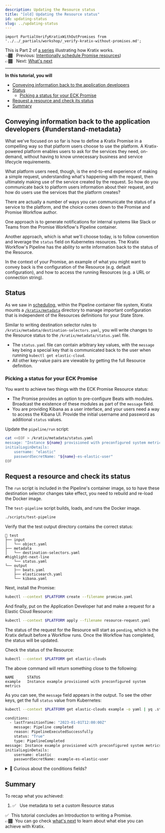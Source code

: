 ```yaml
---
description: Updating the Resource status
title: "[old] Updating the Resource status"
id: updating-status
slug: ../updating-status
---
```


```mdx-code-block
import PartialVerifyKratixWithOutPromises from '../../_partials/workshop/_verify-kratix-without-promises.md';
```

This is Part 2 of [a series](intro) illustrating how Kratix works. <br />
👈🏾&nbsp;&nbsp; Previous: [Intentionally schedule Promise resources](scheduling-promise))<br />
👉🏾&nbsp;&nbsp; Next: [What's next](whats-next)

<hr />

**In this tutorial, you will**

- [Conveying information back to the application developers](#understand-metadata)
- [Status](#status)
  - [Picking a status for your ECK Promise](#picking-a-status-for-your-eck-promise)
- [Request a resource and check its status](#request-a-resource-and-check-its-status)
- [Summary](#summary)

## Conveying information back to the application developers {#understand-metadata}

What we've focused on so far is how to define a Kratix Promise in a compelling way so that platform users choose to use the platform. A Kratix-powered platform enables users to ask for the services they need, on-demand, without having to know unnecessary business and service lifecycle requirements.

What platform users need, though, is the end-to-end experience of making a simple request, understanding what's happening with the request, then ultimately making use of the service created by the request. So how do you communicate back to platform users information about their request, and how do users use the services that the platform creates?

There are actually a number of ways you can communicate the status of a service to the platform, and the choice comes down to the Promise and Promise Workflow author.

One approach is to generate notifications for internal systems like Slack or Teams from the Promise Workflow's Pipeline container.

Another approach, which is what we'll choose today, is to follow convention and leverage the `status` field on Kubernetes resources. The Kratix Workflow's Pipeline has the ability to write information back to the status of the Resource.

In the context of your Promise, an example of what you might want to convey back is the configuration of the Resource (e.g. default configuration), and how to access the running Resources (e.g. a URL or connection string).

## Status

As we saw in [scheduling](./04-scheduling-promise.md), within the Pipeline container file system, Kratix mounts a [`/kratix/metadata`](../main/reference/resources/workflows#metadata) directory to manage important configuration that is independent of the Resources definitions for your State Store.

Similar to writing destination selector rules to `/kratix/metadata/destination-selectors.yaml`, you will write changes to the Resource status to the `/kratix/metadata/status.yaml` file.

- The `status.yaml` file can contain arbitrary key values, with the `message` key being a special key that is communicated back to the user when running `kubectl get elastic-cloud`.
- All other key-value pairs are viewable by getting the full Resource definition.

### Picking a status for your ECK Promise

You want to achieve two things with the ECK Promise Resource status:

- The Promise provides an option to pre-configure Beats with modules. Broadcast the existence of these modules as part of the `message` field.
- You are providing Kibana as a user interface, and your users need a way to access the Kibana UI. Provide the initial username and password as additional `status` values.

Update the `pipeline/run` script:

```bash title=pipeline/run -- add to the end
cat <<EOF > /kratix/metadata/status.yaml
message: "Instance ${name} provisioned with preconfigured system metrics"
initialLoginDetails:
    username: "elastic"
    passwordSecretName: "${name}-es-elastic-user"
EOF
```

## Request a resource and check its status

The `run` script is included in the Pipeline's container image, so to have these destination selector changes take effect, you need to rebuild and re-load the Docker image.

The `test-pipeline` script builds, loads, and runs the Docker image.

```bash
./scripts/test-pipeline
```

Verify that the test output directory contains the correct status:

```shell-session
📂 test
├── input
│   └── object.yaml
├── metadata
│   └── destination-selectors.yaml
#highlight-next-line
    └── status.yaml
└── output
    ├── beats.yaml
    ├── elasticsearch.yaml
    └── kibana.yaml
```

Next, install the Promise:

```bash
kubectl --context $PLATFORM create --filename promise.yaml
```

And finally, put on the Application Developer hat and make a request for a Elastic Cloud Resource:

```bash
kubectl --context $PLATFORM apply --filename resource-request.yaml
```

The status of the request for the Resource will start as `pending`, which is the Kratix default before a Workflow runs. Once the Workflow has completed, the status will be updated.

Check the status of the Resource:

```bash
kubectl --context $PLATFORM get elastic-clouds
```

The above command will return something close to the following:

```
NAME      STATUS
example   Instance example provisioned with preconfigured system metrics
```

As you can see, the `message` field appears in the output. To see the other keys, get the full `status` value from Kubernetes:

```bash
kubectl --context $PLATFORM get elastic-clouds example -o yaml | yq .status
```

```bash
conditions:
  - lastTransitionTime: "2023-01-01T12:00:00Z"
    message: Pipeline completed
    reason: PipelineExecutedSuccessfully
    status: "True"
    type: PipelineCompleted
message: Instance example provisioned with preconfigured system metrics
initialLoginDetails:
    username: elastic
    passwordSecretName: example-es-elastic-user
```

<details>
  <summary>🤔 Curious about the conditions fields?</summary>

### The conditions field {#the-conditions-field}

[Conditions](https://github.com/kubernetes/community/blob/master/contributors/devel/sig-architecture/api-conventions.md#typical-status-properties) are a core Kubernetes concept and standard to convey information about a resources status. For example, Pods report back various conditions:

```
- lastProbeTime: null
  lastTransitionTime: "2023-06-20T15:02:20Z"
  status: "True"
  type: Ready
- lastProbeTime: null
  lastTransitionTime: "2023-06-20T15:02:20Z"
  status: "True"
  type: ContainersReady
- lastProbeTime: null
  lastTransitionTime: "2023-06-20T15:00:49Z"
  status: "True"
  type: PodScheduled

```

Conditions are also powerful for enabling you to wait for an occurrence. For example, you can wait for the health of a pod by running something like this:

```bash
kubectl --context $PLATFORM \
    wait pods \
    --namespace kratix-platform-system \
    --selector control-plane=controller-manager \
    --for condition=Ready \
    --timeout=90s
```

This same logic can be applied to Resources. Kratix sets the `PipelineCompleted` condition. For example, a user (or CI/Automation) could wait for a request to finish by running:

```bash
kubectl --context $PLATFORM wait elastic-cloud/example \
  --for=condition=PipelineCompleted --timeout=60s
```

Kratix supports this by default for all Resources.

</details>

## Summary

To recap what you achieved:

1. ✅&nbsp;&nbsp; Use metadata to set a custom Resource status

✅&nbsp;&nbsp;This tutorial concludes an Introduction to writing a Promise. <br />
👉🏾&nbsp;&nbsp;You can go check [what's next](whats-next) to learn about
what else you can achieve with Kratix.
